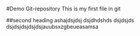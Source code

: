 #Demo Git-repository
This is my first file in git

##second heading 
ashajdsjdsj
dsjdhdshds
dsjdsjds
dsjdsjdsjdsjdsjauubsxzgbeueasamsa

